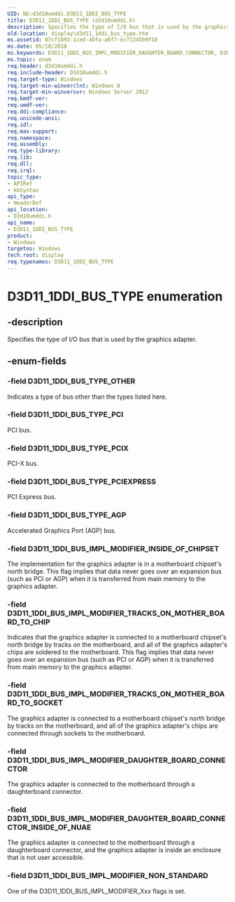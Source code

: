 ```yaml
---
UID: NE:d3d10umddi.D3D11_1DDI_BUS_TYPE
title: D3D11_1DDI_BUS_TYPE (d3d10umddi.h)
description: Specifies the type of I/O bus that is used by the graphics adapter.
old-location: display\d3d11_1ddi_bus_type.htm
ms.assetid: 07cf1893-1ced-4bfa-a6f7-ec71345b9f18
ms.date: 05/10/2018
ms.keywords: D3D11_1DDI_BUS_IMPL_MODIFIER_DAUGHTER_BOARD_CONNECTOR, D3D11_1DDI_BUS_IMPL_MODIFIER_DAUGHTER_BOARD_CONNECTOR_INSIDE_OF_NUAE, D3D11_1DDI_BUS_IMPL_MODIFIER_INSIDE_OF_CHIPSET, D3D11_1DDI_BUS_IMPL_MODIFIER_NON_STANDARD, D3D11_1DDI_BUS_IMPL_MODIFIER_TRACKS_ON_MOTHER_BOARD_TO_CHIP, D3D11_1DDI_BUS_IMPL_MODIFIER_TRACKS_ON_MOTHER_BOARD_TO_SOCKET, D3D11_1DDI_BUS_TYPE, D3D11_1DDI_BUS_TYPE enumeration [Display Devices], D3D11_1DDI_BUS_TYPE_AGP, D3D11_1DDI_BUS_TYPE_OTHER, D3D11_1DDI_BUS_TYPE_PCI, D3D11_1DDI_BUS_TYPE_PCIEXPRESS, D3D11_1DDI_BUS_TYPE_PCIX, d3d10umddi/D3D11_1DDI_BUS_IMPL_MODIFIER_DAUGHTER_BOARD_CONNECTOR, d3d10umddi/D3D11_1DDI_BUS_IMPL_MODIFIER_DAUGHTER_BOARD_CONNECTOR_INSIDE_OF_NUAE, d3d10umddi/D3D11_1DDI_BUS_IMPL_MODIFIER_INSIDE_OF_CHIPSET, d3d10umddi/D3D11_1DDI_BUS_IMPL_MODIFIER_NON_STANDARD, d3d10umddi/D3D11_1DDI_BUS_IMPL_MODIFIER_TRACKS_ON_MOTHER_BOARD_TO_CHIP, d3d10umddi/D3D11_1DDI_BUS_IMPL_MODIFIER_TRACKS_ON_MOTHER_BOARD_TO_SOCKET, d3d10umddi/D3D11_1DDI_BUS_TYPE, d3d10umddi/D3D11_1DDI_BUS_TYPE_AGP, d3d10umddi/D3D11_1DDI_BUS_TYPE_OTHER, d3d10umddi/D3D11_1DDI_BUS_TYPE_PCI, d3d10umddi/D3D11_1DDI_BUS_TYPE_PCIEXPRESS, d3d10umddi/D3D11_1DDI_BUS_TYPE_PCIX, display.d3d11_1ddi_bus_type
ms.topic: enum
req.header: d3d10umddi.h
req.include-header: D3d10umddi.h
req.target-type: Windows
req.target-min-winverclnt: Windows 8
req.target-min-winversvr: Windows Server 2012
req.kmdf-ver: 
req.umdf-ver: 
req.ddi-compliance: 
req.unicode-ansi: 
req.idl: 
req.max-support: 
req.namespace: 
req.assembly: 
req.type-library: 
req.lib: 
req.dll: 
req.irql: 
topic_type:
- APIRef
- kbSyntax
api_type:
- HeaderDef
api_location:
- D3d10umddi.h
api_name:
- D3D11_1DDI_BUS_TYPE
product:
- Windows
targetos: Windows
tech.root: display
req.typenames: D3D11_1DDI_BUS_TYPE
---
```


# D3D11_1DDI_BUS_TYPE enumeration


## -description


Specifies the type of I/O bus that is used by the graphics adapter.


## -enum-fields




### -field D3D11_1DDI_BUS_TYPE_OTHER

Indicates a type of bus other than the types listed here.


### -field D3D11_1DDI_BUS_TYPE_PCI

PCI bus.


### -field D3D11_1DDI_BUS_TYPE_PCIX

PCI-X bus.


### -field D3D11_1DDI_BUS_TYPE_PCIEXPRESS

PCI Express bus.


### -field D3D11_1DDI_BUS_TYPE_AGP

Accelerated Graphics Port (AGP) bus.


### -field D3D11_1DDI_BUS_IMPL_MODIFIER_INSIDE_OF_CHIPSET

The implementation for the graphics adapter is in a motherboard chipset's north bridge. This flag implies that data never goes over an expansion bus (such as PCI or AGP) when it is transferred from main memory to the graphics adapter.


### -field D3D11_1DDI_BUS_IMPL_MODIFIER_TRACKS_ON_MOTHER_BOARD_TO_CHIP

Indicates that the graphics adapter is connected to a motherboard chipset's north bridge by tracks on the motherboard, and all of the graphics adapter's chips are soldered to the motherboard. This flag implies that data never goes over an expansion bus (such as PCI or AGP) when it is transferred from main memory to the graphics adapter.


### -field D3D11_1DDI_BUS_IMPL_MODIFIER_TRACKS_ON_MOTHER_BOARD_TO_SOCKET

The graphics adapter is connected to a motherboard chipset's north bridge by tracks on the motherboard, and all of the graphics adapter's chips are connected through sockets to the motherboard.


### -field D3D11_1DDI_BUS_IMPL_MODIFIER_DAUGHTER_BOARD_CONNECTOR

The graphics adapter is connected to the motherboard through a daughterboard connector.


### -field D3D11_1DDI_BUS_IMPL_MODIFIER_DAUGHTER_BOARD_CONNECTOR_INSIDE_OF_NUAE

The graphics adapter is connected to the motherboard through a daughterboard connector, and the graphics adapter is inside an enclosure that is not user accessible.


### -field D3D11_1DDI_BUS_IMPL_MODIFIER_NON_STANDARD

One of the D3D11_1DDI_BUS_IMPL_MODIFIER_Xxx flags is set.

